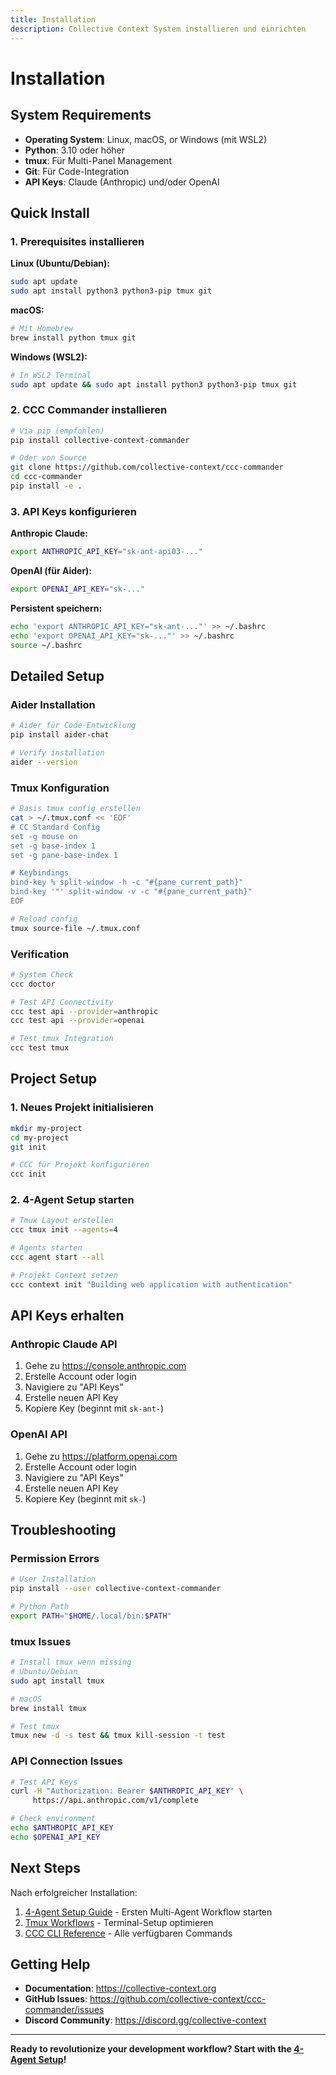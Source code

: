 ```yaml
---
title: Installation
description: Collective Context System installieren und einrichten
---
```


# Installation

## System Requirements

- **Operating System**: Linux, macOS, or Windows (mit WSL2)
- **Python**: 3.10 oder höher
- **tmux**: Für Multi-Panel Management
- **Git**: Für Code-Integration
- **API Keys**: Claude (Anthropic) und/oder OpenAI

## Quick Install

### 1. Prerequisites installieren

**Linux (Ubuntu/Debian):**
```bash
sudo apt update
sudo apt install python3 python3-pip tmux git
```

**macOS:**
```bash
# Mit Homebrew
brew install python tmux git
```

**Windows (WSL2):**
```bash
# In WSL2 Terminal
sudo apt update && sudo apt install python3 python3-pip tmux git
```

### 2. CCC Commander installieren

```bash
# Via pip (empfohlen)
pip install collective-context-commander

# Oder von Source
git clone https://github.com/collective-context/ccc-commander
cd ccc-commander
pip install -e .
```

### 3. API Keys konfigurieren

**Anthropic Claude:**
```bash
export ANTHROPIC_API_KEY="sk-ant-api03-..."
```

**OpenAI (für Aider):**
```bash
export OPENAI_API_KEY="sk-..."
```

**Persistent speichern:**
```bash
echo 'export ANTHROPIC_API_KEY="sk-ant-..."' >> ~/.bashrc
echo 'export OPENAI_API_KEY="sk-..."' >> ~/.bashrc
source ~/.bashrc
```

## Detailed Setup

### Aider Installation
```bash
# Aider für Code-Entwicklung
pip install aider-chat

# Verify installation
aider --version
```

### Tmux Konfiguration
```bash
# Basis tmux config erstellen
cat > ~/.tmux.conf << 'EOF'
# CC Standard Config
set -g mouse on
set -g base-index 1
set -g pane-base-index 1

# Keybindings
bind-key % split-window -h -c "#{pane_current_path}"
bind-key '"' split-window -v -c "#{pane_current_path}"
EOF

# Reload config
tmux source-file ~/.tmux.conf
```

### Verification

```bash
# System Check
ccc doctor

# Test API Connectivity
ccc test api --provider=anthropic
ccc test api --provider=openai

# Test tmux Integration  
ccc test tmux
```

## Project Setup

### 1. Neues Projekt initialisieren
```bash
mkdir my-project
cd my-project
git init

# CCC für Projekt konfigurieren
ccc init
```

### 2. 4-Agent Setup starten
```bash
# Tmux Layout erstellen
ccc tmux init --agents=4

# Agents starten
ccc agent start --all

# Projekt Context setzen
ccc context init "Building web application with authentication"
```

## API Keys erhalten

### Anthropic Claude API
1. Gehe zu https://console.anthropic.com
2. Erstelle Account oder login
3. Navigiere zu "API Keys"
4. Erstelle neuen API Key
5. Kopiere Key (beginnt mit `sk-ant-`)

### OpenAI API
1. Gehe zu https://platform.openai.com
2. Erstelle Account oder login
3. Navigiere zu "API Keys"
4. Erstelle neuen API Key
5. Kopiere Key (beginnt mit `sk-`)

## Troubleshooting

### Permission Errors
```bash
# User Installation
pip install --user collective-context-commander

# Python Path
export PATH="$HOME/.local/bin:$PATH"
```

### tmux Issues
```bash
# Install tmux wenn missing
# Ubuntu/Debian
sudo apt install tmux

# macOS
brew install tmux

# Test tmux
tmux new -d -s test && tmux kill-session -t test
```

### API Connection Issues
```bash
# Test API Keys
curl -H "Authorization: Bearer $ANTHROPIC_API_KEY" \
     https://api.anthropic.com/v1/complete

# Check environment
echo $ANTHROPIC_API_KEY
echo $OPENAI_API_KEY
```

## Next Steps

Nach erfolgreicher Installation:

1. [4-Agent Setup Guide](/quickstart/4-agent-setup/) - Ersten Multi-Agent Workflow starten
2. [Tmux Workflows](/agents/tmux-workflows/) - Terminal-Setup optimieren  
3. [CCC CLI Reference](/ccc/cli/) - Alle verfügbaren Commands

## Getting Help

- **Documentation**: https://collective-context.org
- **GitHub Issues**: https://github.com/collective-context/ccc-commander/issues
- **Discord Community**: https://discord.gg/collective-context

---

**Ready to revolutionize your development workflow? Start with the [4-Agent Setup](/quickstart/4-agent-setup/)!**